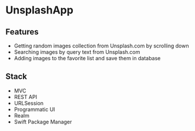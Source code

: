 # UnsplashApp
## Features
- Getting random images collection from Unsplash.com by scrolling down
- Searching images by query text from Unsplash.com
- Adding images to the favorite list and save them in database
## Stack
- MVC
- REST API
- URLSession
- Programmatic UI
- Realm
- Swift Package Manager
